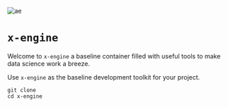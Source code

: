 
![ae](https://github.com/Analytix-Engine/x-engine/assets/5680639/5c8835aa-9468-412a-b0e3-61659469ff95)


# `x-engine`

Welcome to `x-engine` a baseline container filled with useful tools to make data science work a breeze.

Use `x-engine` as the baseline development toolkit for your project.

```
git clone 
cd x-engine
```


